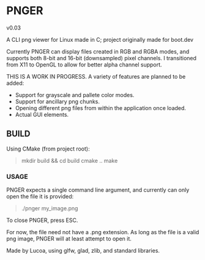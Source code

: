# PNGER
v0.03

A CLI png viewer for Linux made in C; project originally made for boot.dev

Currently PNGER can display files created in RGB and RGBA modes, and supports both 8-bit and 16-bit (downsampled) pixel channels.
I transitioned from X11 to OpenGL to allow for better alpha channel support.

THIS IS A WORK IN PROGRESS.  A variety of features are planned to be added:
- Support for grayscale and pallete color modes.
- Support for ancillary png chunks.
- Opening different png files from within the application once loaded.
- Actual GUI elements.

## BUILD

Using CMake (from project root):

> mkdir build && cd build
> cmake ..
> make

### USAGE

PNGER expects a single command line argument, and currently can only open the file it is provided:

> ./pnger my_image.png

To close PNGER, press ESC.

For now, the file need not have a .png extension.  As long as the file is a valid png image, PNGER will at least attempt to open it.

Made by Lucoa, using glfw, glad, zlib, and standard libraries.


